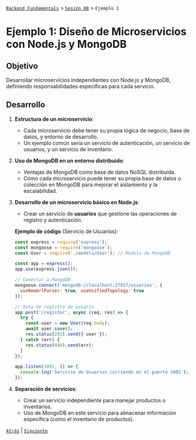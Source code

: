 [`Backend Fundamentals`](../../README.md) > [`Sesión 08`](../Readme.md) > `Ejemplo 1`

# Ejemplo 1: Diseño de Microservicios con Node.js y MongoDB

## Objetivo

Desarrollar microservicios independientes con Node.js y MongoDB, definiendo responsabilidades específicas para cada servicio.

## Desarrollo

1. **Estructura de un microservicio**:
   - Cada microservicio debe tener su propia lógica de negocio, base de datos, y entorno de desarrollo. 
   - Un ejemplo común sería un servicio de autenticación, un servicio de usuarios, y un servicio de inventario.

2. **Uso de MongoDB en un entorno distribuido**:
   - Ventajas de MongoDB como base de datos NoSQL distribuida.
   - Cómo cada microservicio puede tener su propia base de datos o colección en MongoDB para mejorar el aislamiento y la escalabilidad.

3. **Desarrollo de un microservicio básico en Node.js**:
   - Crear un servicio de **usuarios** que gestione las operaciones de registro y autenticación.
   
   **Ejemplo de código** (Servicio de Usuarios):
   ```javascript
   const express = require('express');
   const mongoose = require('mongoose');
   const User = require('./models/User'); // Modelo de MongoDB

   const app = express();
   app.use(express.json());

   // Conectar a MongoDB
   mongoose.connect('mongodb://localhost:27017/usuarios', {
     useNewUrlParser: true, useUnifiedTopology: true
   });

   // Ruta de registro de usuario
   app.post('/register', async (req, res) => {
     try {
       const user = new User(req.body);
       await user.save();
       res.status(201).send({ user });
     } catch (err) {
       res.status(400).send(err);
     }
   });

   app.listen(3001, () => {
     console.log('Servicio de Usuarios corriendo en el puerto 3001');
   });
   ```

4. **Separación de servicios**:
   - Crear un servicio independiente para manejar productos o inventarios.
   - Uso de MongoDB en este servicio para almacenar información específica (como el inventario de productos).


[`Atrás`](../Readme.md) | [`Siguiente`](../Reto-01)
